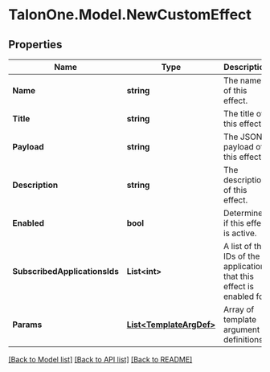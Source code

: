 
# TalonOne.Model.NewCustomEffect

## Properties

Name | Type | Description | Notes
------------ | ------------- | ------------- | -------------
**Name** | **string** | The name of this effect. | 
**Title** | **string** | The title of this effect. | 
**Payload** | **string** | The JSON payload of this effect. | 
**Description** | **string** | The description of this effect. | [optional] 
**Enabled** | **bool** | Determines if this effect is active. | 
**SubscribedApplicationsIds** | **List&lt;int&gt;** | A list of the IDs of the applications that this effect is enabled for | [optional] 
**Params** | [**List&lt;TemplateArgDef&gt;**](TemplateArgDef.md) | Array of template argument definitions | [optional] 

[[Back to Model list]](../README.md#documentation-for-models)
[[Back to API list]](../README.md#documentation-for-api-endpoints)
[[Back to README]](../README.md)

